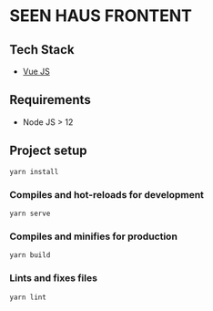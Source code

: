 # SEEN HAUS FRONTENT

## Tech Stack

- [Vue JS](https://vuejs.org/)

## Requirements

- Node JS > 12

## Project setup
```
yarn install
```

### Compiles and hot-reloads for development
```
yarn serve
```

### Compiles and minifies for production
```
yarn build
```

### Lints and fixes files
```
yarn lint
```

